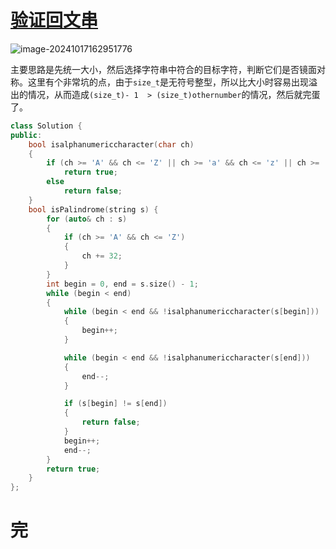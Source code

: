 # [验证回文串](https://leetcode.cn/problems/valid-palindrome)

![image-20241017162951776](https://md-wind.oss-cn-nanjing.aliyuncs.com/md/202410171629983.png)

主要思路是先统一大小，然后选择字符串中符合的目标字符，判断它们是否镜面对称。这里有个非常坑的点，由于`size_t`是无符号整型，所以比大小时容易出现溢出的情况，从而造成`(size_t)- 1  > (size_t)othernumber`的情况，然后就完蛋了。

```cpp
class Solution {
public:
    bool isalphanumericcharacter(char ch)
    {
        if (ch >= 'A' && ch <= 'Z' || ch >= 'a' && ch <= 'z' || ch >= '0' && ch <= '9')
            return true;
        else
            return false;
    }
    bool isPalindrome(string s) {
        for (auto& ch : s)
        {
            if (ch >= 'A' && ch <= 'Z')
            {
                ch += 32;
            }
        }
        int begin = 0, end = s.size() - 1;
        while (begin < end)
        {
            while (begin < end && !isalphanumericcharacter(s[begin]))
            {
                begin++;
            }

            while (begin < end && !isalphanumericcharacter(s[end]))
            {
                end--;
            }

            if (s[begin] != s[end])
            {
                return false;
            }
            begin++;
            end--;
        }
        return true;
    }
};
```



# 完